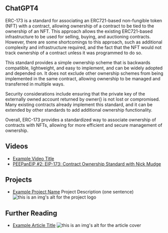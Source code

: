 ## ChatGPT4

ERC-173 is a standard for associating an ERC721-based non-fungible token (NFT) with a contract, allowing ownership of a contract to be tied to the ownership of an NFT. This approach allows the existing ERC721-based infrastructure to be used for selling, buying, and auctioning contracts. However, there are some shortcomings to this approach, such as additional complexity and infrastructure required, and the fact that the NFT would not track ownership of a contract unless it was programmed to do so. 

This standard provides a simple ownership scheme that is backwards compatible, lightweight, and easy to implement, and can be widely adopted and depended on. It does not exclude other ownership schemes from being implemented in the same contract, allowing ownership to be managed and transferred in multiple ways. 

Security considerations include ensuring that the private key of the externally owned account returned by owner() is not lost or compromised. Many existing contracts already implement this standard, and it can be extended by other standards to add additional ownership functionality. 

Overall, ERC-173 provides a standardized way to associate ownership of contracts with NFTs, allowing for more efficient and secure management of ownership.

## Videos

- [Example Video Title](https://www.youtube.com/watch?v=TDGq4aeevgY)
- [PEEPanEIP #2: EIP-173: Contract Ownership Standard with Nick Mudge](https://www.youtube.com/watch?v=BXMcDaVMR40&list=PL4cwHXAawZxqu0PKKyMzG_3BJV_xZTi1F&index=111)

## Projects

- [Example Project Name](https://xxxx.xxx/xxxxx) Project Description (one sentence) ![this is an img's alt for the project logo](https://xxxx.xxx/project-logo.xxx)

## Further Reading

- [Example Article Title](https://xxxx.xxx/xxxxx) ![this is an img's alt for the article cover](https://xxxx.xxx/article-cover.xxx)
